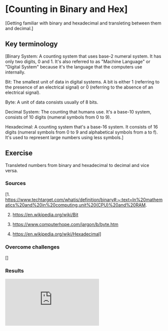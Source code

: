 # [Counting in Binary and Hex]
[Getting familiar with binary and hexadecimal and transleting between them and decimal.]

## Key terminology
[Binary System: A counting system that uses base-2 numeral system. It has only two digits, 0 and 1. It's also referred to as "Machine Language" or "Digital System" because it's the language that the computers use internally.

Bit: The smallest unit of data in digital systems. A bit is either 1 (referring to the presence of an electrical signal) or 0 (referring to the absence of an electrical signal).

Byte: A unit of data consists usually of 8 bits.

Decimal System: The counting that humans use. It's a base-10 system, consists of 10 digits (numeral symbols from 0 to 9).

Hexadecimal: A counting system that's a base-16 system. It consists of 16 digits (numeral symbols from 0 to 9 and alphabetical symbols from a to f). It's used to represent large numbers using less symbols.]

## Exercise
Transleted numbers from binary and hexadecimal to decimal and vice versa.
### Sources
[1. https://www.techtarget.com/whatis/definition/binary#:~:text=In%20mathematics%20and%20in%20computing,unit%20(CPU)%20and%20RAM.

2. https://en.wikipedia.org/wiki/Bit

3. https://www.computerhope.com/jargon/b/byte.htm

4. https://en.wikipedia.org/wiki/Hexadecimal]

### Overcome challenges
[]

### Results
![Binary_and_hexadecimal](https://github.com/Techgrounds-Cloud-9/cloud-9-Atalla90/blob/09abdc3c3f710705c789bf2604177ebbc768be58/00_includes/Networking/Binary_and_Hexadecimal.pdf)